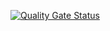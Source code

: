 [![Quality Gate Status](https://sonarcloud.io/api/project_badges/measure?project=algabg1_CeresBotanica-Spring&metric=alert_status)](https://sonarcloud.io/summary/new_code?id=algabg1_CeresBotanica-Spring)
